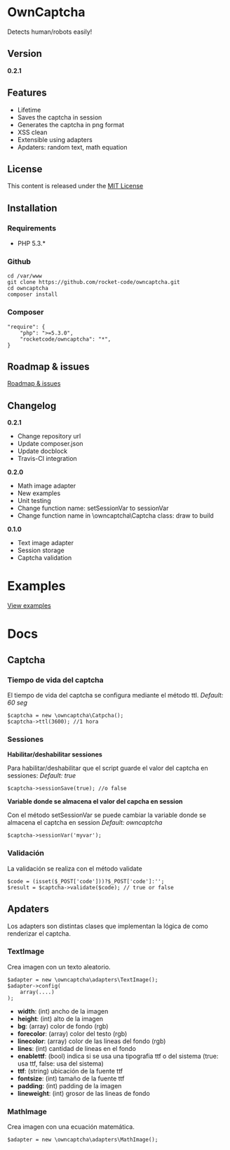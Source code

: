 OwnCaptcha
==========

Detects human/robots easily!

Version
-------

__0.2.1__

Features
--------

* Lifetime
* Saves the captcha in session
* Generates the captcha in png format
* XSS clean
* Extensible using adapters
* Apdaters: random text, math equation

License
-------

This content is released under the [MIT License](http://www.opensource.org/licenses/mit-license.php)


Installation
-----------

### Requirements

- PHP 5.3.*

### Github

    cd /var/www
    git clone https://github.com/rocket-code/owncaptcha.git
    cd owncaptcha
    composer install

### Composer

    "require": {
        "php": ">=5.3.0",
        "rocketcode/owncaptcha": "*",
    }

Roadmap & issues
----------------

[Roadmap & issues](https://github.com/rocket-code/owncaptcha/issues)

Changelog
---------

__0.2.1__

* Change repository url
* Update composer.json
* Update docblock
* Travis-CI integration

__0.2.0__

* Math image adapter
* New examples
* Unit testing
* Change function name: setSessionVar to sessionVar
* Change function name in \owncaptcha\Captcha class: draw to build

__0.1.0__

* Text image adapter
* Session storage 
* Captcha validation

Examples
========

[View examples](https://github.com/rocket-code/owncaptcha/tree/master/examples)

Docs
====

Captcha
-------

### Tiempo de vida del captcha

El tiempo de vida del captcha se configura mediante el método ttl.
*Default: 60 seg*

    $captcha = new \owncaptcha\Catpcha();
    $captcha->ttl(3600); //1 hora

### Sessiones

__Habilitar/deshabilitar sessiones__

Para habilitar/deshabilitar que el script guarde el valor del captcha en sessiones:
*Default: true*

    $captcha->sessionSave(true); //o false

__Variable donde se almacena el valor del capcha en session__

Con el método setSessionVar se puede cambiar la variable donde se almacena el captcha en session
*Default: owncaptcha*

    $captcha->sessionVar('myvar');

### Validación

La validación se realiza con el método validate

    $code = (isset($_POST['code']))?$_POST['code']:'';
    $result = $captcha->validate($code); // true or false

Apdaters
--------

Los adapters son distintas clases que implementan la lógica de como renderizar el captcha.

### TextImage

Crea imagen con un texto aleatorio.

    $adapter = new \owncaptcha\adapters\TextImage();
    $adapter->config(
        array(....)
    );

* __width__: (int) ancho de la imagen
* __height__: (int) alto de la imagen
* __bg__: (array) color de fondo (rgb)
* __forecolor__: (array) color del testo (rgb)
* __linecolor__: (array) color de las lineas del fondo (rgb)
* __lines__: (int) cantidad de lineas en el fondo
* __enablettf__: (bool) indica si se usa una tipografia ttf o del sistema (true: usa ttf, false: usa del sistema)
* __ttf__: (string) ubicación de la fuente ttf
* __fontsize__: (int) tamaño de la fuente ttf
* __padding__: (int) padding de la imagen
* __lineweight__: (int) grosor de las lineas de fondo

### MathImage

Crea imagen con una ecuación matemática.

    $adapter = new \owncaptcha\adapters\MathImage();
